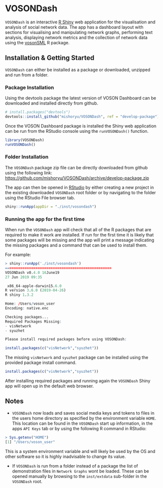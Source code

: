 # VOSONDash

`VOSONDash` is an interactive [R Shiny](https://shiny.rstudio.com/) web application for the visualisation and analysis 
of social network data. The app has a dashboard layout with sections for visualising and manipulating network graphs, performing text analysis, displaying network metrics and the collection of network data using the [vosonSML](https://github.com/vosonlab/vosonSML) R package.

## Installation & Getting Started

`VOSONDash` can either be installed as a package or downloaded, unzipped and run from a folder.

### Package Installation

Using the devtools package the latest version of VOSON Dashboard can be downloaded and installed directly from github.

```R
# install.packages("devtools")
devtools::install_github("mishoryu/VOSONDash", ref = "develop-package")
```

Once the VOSON Dashboard package is installed the Shiny web application can be run from the RStudio console using the `runVOSONDash()` function.

```R
library(VOSONDash)
runVOSONDash()
```

### Folder Installation 

The `VOSONDash` package zip file can be directly downloaded from github using the following link: https://github.com/mishoryu/VOSONDash/archive/develop-package.zip

The app can then be opened in [RStudio](https://www.rstudio.com/) by either creating a new project in the existing 
downloaded `VOSONDash` root folder or by navigating to the folder using the RStudio File browser tab. 

```R
shiny::runApp(appDir = "./inst/vosondash")
```

### Running the app for the first time

When run the `VOSONDash` app will check that all of the R packages that are required to make it work are installed. If 
run for the first time it is likely that some packages will be missing and the app will print a message indicating the
missing packages and a command that can be used to install them.

For example:

```R
> shiny::runApp('./inst/vosondash')
=================================================
VOSONDash v0.4.0 16June19 
27 Jun 2019 09:35

 x86_64-apple-darwin15.6.0 
R version 3.6.0 (2019-04-26)
R shiny 1.3.2 

Home: /Users/voson_user
Encoding: native.enc 

Checking packages...
Required Packages Missing:
- visNetwork
- syuzhet

Please install required packages before using VOSONDash:

install.packages(c("visNetwork","syuzhet"))
```

The missing `visNetwork` and `syuzhet` package can be installed using the provided package install command.

```R
install.packages(c("visNetwork","syuzhet"))
```

After installing required packages and running again the `VOSONDash` Shiny app will open up in the default web browser.

## Notes

- `VOSONDash` now loads and saves social media keys and tokens to files in the users home directory as specified by the environment variable `HOME`. This location can be found in the `VOSONDash` start up information, in the apps `API Keys` 
tab or by using the following R command in RStudio:

```R
> Sys.getenv("HOME")
[1] "/Users/voson_user"
```

This is a system environment variable and will likely be used by the OS and other software so it is highly inadvisable 
to change its value.

- If `VOSONDash` is run from a folder instead of a package the list of demonstration files in `Network Graphs` wont be
loaded. These can be opened manually by browsing to the `inst/extdata` sub-folder in the `VOSONDash` root.